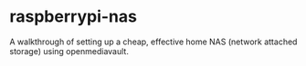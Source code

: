 # raspberrypi-nas
A walkthrough of setting up a cheap, effective home NAS (network attached storage) using openmediavault.
